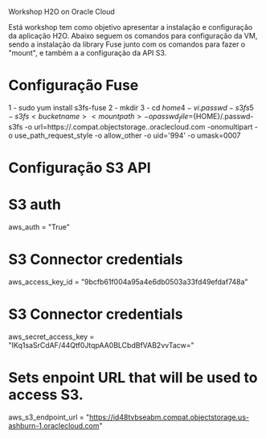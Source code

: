 <h>Workshop H2O on Oracle Cloud</h>

  Está workshop tem como objetivo apresentar a instalação e configuração da aplicação H2O. Abaixo seguem os comandos para configuração da VM, sendo a instalação da library Fuse junto com os comandos para fazer o "mount", e também a a configuração da API S3.

# Configuração Fuse
  1 - sudo yum install s3fs-fuse
  2 - mkdir <your DIR>
  3 - cd ${home}
  4 - vi .passwd-s3fs
  5 - s3fs <bucket name> <mount path> -o passwd_file=${HOME}/.passwd-s3fs -o url=https://<namespace>.compat.objectstorage.<Region>.oraclecloud.com  -onomultipart -o use_path_request_style -o allow_other -o uid='994' -o umask=0007

# Configuração S3 API
  # S3 auth
  aws_auth = "True"

  # S3 Connector credentials
  aws_access_key_id = "9bcfb61f004a95a4e6db0503a33fd49efdaf748a"

  # S3 Connector credentials
  aws_secret_access_key = "IKq1saSrCdAF/44Qtf0JtqpAA0BLCbdBfVAB2vvTacw="
  
  # Sets enpoint URL that will be used to access S3.
  aws_s3_endpoint_url = "https://id48tvbseabm.compat.objectstorage.us-ashburn-1.oraclecloud.com"
